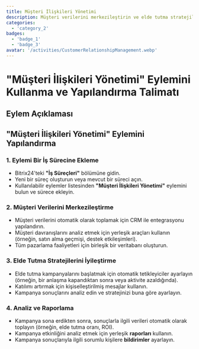 ```yaml
---
title: Müşteri İlişkileri Yönetimi
description: Müşteri verilerini merkezileştirin ve elde tutma stratejilerini iyileştirin.
categories: 
  - 'category_2'
badges: 
  - 'badge_1'
  - 'badge_3'
avatar: '/activities/CustomerRelationshipManagement.webp'
---
```


# "Müşteri İlişkileri Yönetimi" Eylemini Kullanma ve Yapılandırma Talimatı

## Eylem Açıklaması

## **"Müşteri İlişkileri Yönetimi" Eylemini Yapılandırma**

### 1. Eylemi Bir İş Sürecine Ekleme
- Bitrix24'teki **"İş Süreçleri"** bölümüne gidin.
- Yeni bir süreç oluşturun veya mevcut bir süreci açın.
- Kullanılabilir eylemler listesinden **"Müşteri İlişkileri Yönetimi"** eylemini bulun ve sürece ekleyin.

### 2. Müşteri Verilerini Merkezileştirme
- Müşteri verilerini otomatik olarak toplamak için CRM ile entegrasyonu yapılandırın.
- Müşteri davranışlarını analiz etmek için yerleşik araçları kullanın (örneğin, satın alma geçmişi, destek etkileşimleri).
- Tüm pazarlama faaliyetleri için birleşik bir veritabanı oluşturun.

### 3. Elde Tutma Stratejilerini İyileştirme
- Elde tutma kampanyalarını başlatmak için otomatik tetikleyiciler ayarlayın (örneğin, bir anlaşma kapandıktan sonra veya aktivite azaldığında).
- Katılımı artırmak için kişiselleştirilmiş mesajlar kullanın.
- Kampanya sonuçlarını analiz edin ve stratejinizi buna göre ayarlayın.

### 4. Analiz ve Raporlama
- Kampanya sona erdikten sonra, sonuçlarla ilgili verileri otomatik olarak toplayın (örneğin, elde tutma oranı, ROI).
- Kampanya etkinliğini analiz etmek için yerleşik **raporları** kullanın.
- Kampanya sonuçlarıyla ilgili sorumlu kişilere **bildirimler** ayarlayın.